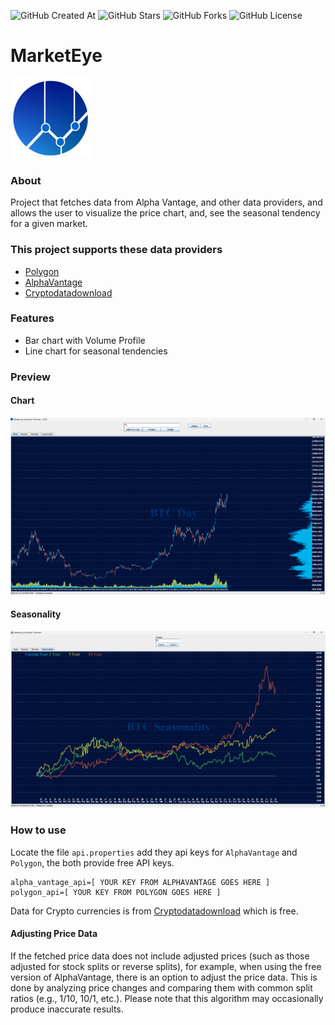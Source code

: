 ![GitHub Created At](https://img.shields.io/github/created-at/bardurt/marketeye?style=plastic)
![GitHub Stars](https://img.shields.io/github/stars/bardurt/marketeye?style=plastic)
![GitHub Forks](https://img.shields.io/github/forks/bardurt/marketeye?style=plastic)
![GitHub License](https://img.shields.io/github/license/bardurt/marketeye?style=plastic)

# MarketEye

![logo](images/icon.png)
### About
Project that fetches data from Alpha Vantage, and other data providers, and allows the user to visualize the price chart, and, see the seasonal tendency for a given market.

### This project supports these data providers
- [Polygon](https://polygon.io)
- [AlphaVantage](https://www.alphavantage.co/)
- [Cryptodatadownload](https://www.cryptodatadownload.com/)

### Features
- Bar chart with Volume Profile
- Line chart for seasonal tendencies

### Preview
#### Chart
![Chart](images/preview_1.png)

#### Seasonality
![Seasonality](images/preview_2.png)


### How to use
Locate the file ```api.properties``` add they api keys for `AlphaVantage` and `Polygon`, the both provide free API keys.
```
alpha_vantage_api=[ YOUR KEY FROM ALPHAVANTAGE GOES HERE ]
polygon_api=[ YOUR KEY FROM POLYGON GOES HERE ]
```
Data for Crypto currencies is from [Cryptodatadownload](https://www.cryptodatadownload.com/) which is free.


#### Adjusting Price Data
If the fetched price data does not include adjusted prices (such as those adjusted for stock splits or reverse splits), for example, when using the free version of AlphaVantage, there is an option to adjust the price data. This is done by analyzing price changes and comparing them with common split ratios (e.g., 1/10, 10/1, etc.). Please note that this algorithm may occasionally produce inaccurate results.